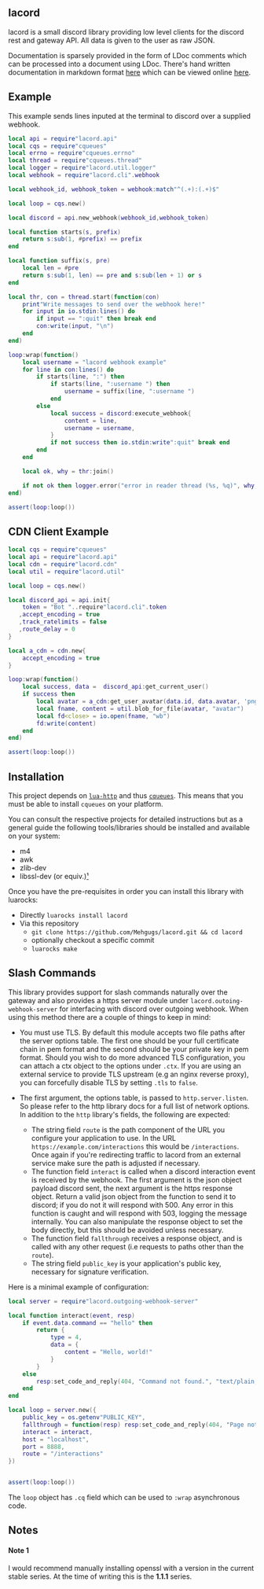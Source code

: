 ## lacord

lacord is a small discord library providing low level clients for the discord rest and gateway API.
All data is given to the user as raw JSON.

Documentation is sparsely provided in the form of LDoc comments which can be processed into a document using LDoc.
There's hand written documentation in markdown format [here](docs) which can be viewed online [here](https://mehgugs.github.io/lacord/index.html).

## Example

This example sends lines inputed at the terminal to discord over a supplied webhook.

```lua
local api = require"lacord.api"
local cqs = require"cqueues"
local errno = require"cqueues.errno"
local thread = require"cqueues.thread"
local logger = require"lacord.util.logger"
local webhook = require"lacord.cli".webhook

local webhook_id, webhook_token = webhook:match"^(.+):(.+)$"

local loop = cqs.new()

local discord = api.new_webhook(webhook_id,webhook_token)

local function starts(s, prefix)
    return s:sub(1, #prefix) == prefix
end

local function suffix(s, pre)
    local len = #pre
    return s:sub(1, len) == pre and s:sub(len + 1) or s
end

local thr, con = thread.start(function(con)
    print"Write messages to send over the webhook here!"
    for input in io.stdin:lines() do
        if input == ":quit" then break end
        con:write(input, "\n")
    end
end)

loop:wrap(function()
    local username = "lacord webhook example"
    for line in con:lines() do
        if starts(line, ":") then
            if starts(line, ":username ") then
                username = suffix(line, ":username ")
            end
        else
            local success = discord:execute_webhook{
                content = line,
                username = username,
            }
            if not success then io.stdin:write":quit" break end
        end
    end

    local ok, why = thr:join()

    if not ok then logger.error("error in reader thread (%s, %q)", why, errno.strerror(why)) end
end)

assert(loop:loop())
```

## CDN Client Example

```lua
local cqs = require"cqueues"
local api = require"lacord.api"
local cdn = require"lacord.cdn"
local util = require"lacord.util"

local loop = cqs.new()

local discord_api = api.init{
    token = "Bot "..require"lacord.cli".token
   ,accept_encoding = true
   ,track_ratelimits = false
   ,route_delay = 0
}

local a_cdn = cdn.new{
    accept_encoding = true
}

loop:wrap(function()
    local success, data =  discord_api:get_current_user()
    if success then
        local avatar = a_cdn:get_user_avatar(data.id, data.avatar, 'png')
        local fname, content = util.blob_for_file(avatar, "avatar")
        local fd<close> = io.open(fname, "wb")
        fd:write(content)
    end
end)

assert(loop:loop())
```

## Installation

This project depends on [`lua-http`](https://github.com/daurnimator/lua-http) and thus [`cqueues`](https://25thandclement.com/~william/projects/cqueues.html). This means that you must
be able to install `cqueues` on your platform.

You can consult the respective projects for
detailed instructions but as a general guide the following tools/libraries should be installed and available on your system:

- m4
- awk
- zlib-dev
- libssl-dev (or equiv.)[¹](#note-1)

Once you have the pre-requisites in order you can install this library with luarocks:

- Directly `luarocks install lacord`
- Via this repository
    - `git clone https://github.com/Mehgugs/lacord.git && cd lacord`
    - optionally checkout a specific commit
    - `luarocks make`

## Slash Commands

This library provides support for slash commands naturally over the gateway and
also provides a https server module under `lacord.outoing-webhook-server` for interfacing
with discord over outgoing webhook. When using this method there are a couple of things to keep in mind:

- You must use TLS. By default this module accepts two file paths after the server options table.
  The first one should be your full certificate chain in pem format and the second should be your private key in pem format.
  Should you wish to do more advanced TLS configuration, you can attach a ctx object to the options under `.ctx`.
  If you are using an external service to provide TLS upstream (e.g an nginx reverse proxy), you can forcefully disable TLS
  by setting `.tls` to `false`.

- The first argument, the options table, is passed to `http.server.listen`. So please refer to the http library docs
  for a full list of network options.
  In addition to the `http` library's fields, the following are expected:
    - The string field `route` is the path component of the URL you configure your application to use.
      In the URL `https://example.com/interactions` this would be `/interactions`. Once again if you're
      redirecting traffic to lacord from an external service make sure the path is adjusted if necessary.
    - The function field `interact` is called when a discord interaction event is received by the webhook.
      The first argument is the json object payload discord sent, the next argument is the https response object.
      Return a valid json object from the function to send it to discord; if you do not it will respond with 500.
      Any error in this function is caught and will respond with 503, logging the message internally.
      You can also manipulate the response object to set the body directly, but this should be avoided unless necessary.
    - The function field `fallthrough` receives a response object, and is called with any other request (i.e requests to paths other than the `route`).
    - The string field `public_key` is your application's public key, necessary for signature verification.

Here is a minimal example of configuration:

```lua
local server = require"lacord.outgoing-webhook-server"

local function interact(event, resp)
    if event.data.command == "hello" then
        return {
            type = 4,
            data = {
                content = "Hello, world!"
            }
        }
    else
        resp:set_code_and_reply(404, "Command not found.", "text/plain; charset=UTF-8")
    end
end

local loop = server.new({
    public_key = os.getenv"PUBLIC_KEY",
    fallthrough = function(resp) resp:set_code_and_reply(404, "Page not found.", "text/plain; charset=UTF-8") end,
    interact = interact,
    host = "localhost",
    port = 8888,
    route = "/interactions"
})


assert(loop:loop())
```

The `loop` object has `.cq` field which can be used to `:wrap` asynchronous code.

## Notes

#### Note 1
I would recommend manually installing openssl with a version in the current stable series.
At the time of writing this is the **1.1.1** series.